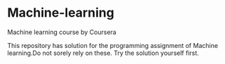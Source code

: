 <b>Machine-learning</b>
================

<p>Machine learning course by Coursera</p>
<p> This repository has solution for the programming assignment of Machine learning.Do not sorely rely on these. Try the solution yourself first.</p>
